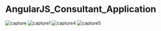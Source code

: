# AngularJS_Consultant_Application
![capture](https://user-images.githubusercontent.com/36007988/37239570-472d5cd0-2464-11e8-8153-f64df622c333.PNG)
![capture1](https://user-images.githubusercontent.com/36007988/37239571-4760a55e-2464-11e8-8001-1fde886d1042.PNG)
![capture4](https://user-images.githubusercontent.com/36007988/37239572-47aa6838-2464-11e8-83fe-834c711ef3fc.PNG)
![capture5](https://user-images.githubusercontent.com/36007988/37239573-47dd3826-2464-11e8-8677-f8c3f7c6a94c.PNG)
